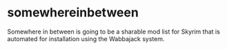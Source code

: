 # somewhereinbetween
Somewhere in between is going to be a sharable mod list for Skyrim that is automated for installation using the Wabbajack system.  
